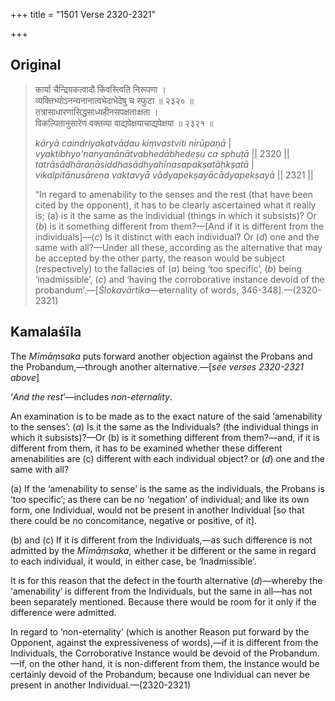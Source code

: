 +++
title = "1501 Verse 2320-2321"

+++
## Original 
>
> कार्या चैन्द्रियकत्वादौ किंवस्त्विति निरूपणा ।  
> व्यक्तिभ्योऽनन्यनानात्वभेदाभेदेषु च स्फुटा ॥ २३२० ॥  
> तत्रासाधारणासिद्धसाध्यहीनसपक्षताःक्षता ।  
> विकल्पितानुसारेण वक्तव्या वाद्यपेक्षयाचाद्यपेक्षया ॥ २३२१ ॥ 
>
> *kāryā caindriyakatvādau kiṃvastviti nirūpaṇā* \|  
> *vyaktibhyo'nanyanānātvabhedābhedeṣu ca sphuṭā* \|\| 2320 \|\|  
> *tatrāsādhāraṇāsiddhasādhyahīnasapakṣatāḥkṣatā* \|  
> *vikalpitānusāreṇa vaktavyā vādyapekṣayācādyapekṣayā* \|\| 2321 \|\| 
>
> “In regard to amenability to the senses and the rest (that have been cited by the opponent), it has to be clearly ascertained what it really is; (a) is it the same as the individual (things in which it subsists)? Or (*b*) is it something different from them?—[And if it is different from the individuals]—(*c*) Is it distinct with each individual? Or (*d*) one and the same with all?—Under all these, according as the alternative that may be accepted by the other party, the reason would be subject (respectively) to the fallacies of (*a*) being ‘too specific’, (*b*) being ‘inadmissible’, (*c*) and ‘having the corroborative instance devoid of the probandum’.—[*Ślokavārtika*—eternality of words, 346-348].—(2320-2321)



## Kamalaśīla

The *Mīmāṃsaka* puts forward another objection against the Probans and the Probandum,—through another alternative.—[*see verses 2320-2321 above*]

‘*And the rest*’—includes *non-eternality*.

An examination is to be made as to the exact nature of the said ‘amenability to the senses’: (*a*) Is it the same as the Individuals? (the individual things in which it subsists)?—Or (b) is it something different from them?—and, if it is different from them, it has to be examined whether these different amenabilities are (c) different with each individual object? or (*d*) one and the same with all?

\(a\) If the ‘amenability to sense’ is the same as the individuals, the Probans is ‘too specific’; as there can be no ‘negation’ of individual; and like its own form, one Individual, would not be present in another Individual [so that there could be no concomitance, negative or positive, of it].

\(b\) and (c) If it is different from the Individuals,—as such difference is not admitted by the *Mīmāṃsaka*, whether it be different or the same in regard to each individual, it would, in either case, be ‘Inadmissible’.

It is for this reason that the defect in the fourth alternative (*d*)—whereby the ‘amenability’ is different from the Individuals, but the same in all—has not been separately mentioned. Because there would be room for it only if the difference were admitted.

In regard to ‘non-eternality’ (which is another Reason put forward by the Opponent, against the expressiveness of words),—if it is different from the Individuals, the Corroborative Instance would be devoid of the Probandum.—If, on the other hand, it is non-different from them, the Instance would be certainly devoid of the Probandum; because one Individual can never be present in another Individual.—(2320-2321)



